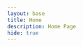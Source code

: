 ```yaml
---
layout: base
title: Home 
description: Home Page
hide: true
---
```

<html lang="en">
<head>
    <meta charset="UTF-8">
    <meta name="viewport" content="width=device-width, initial-scale=1.0">
    <title>My GitHub Page</title>
    <style>
        /* Add some basic styling */
        nav ul {
            list-style-type: none;
            margin: 0;
            padding: 0;
            overflow: hidden;
            background-color: #15935d;
            position: relative;
            z-index: 100;
        }

        nav li {
            float: left;
            position: relative;
        }

        nav li a {
            display: block;
            color: white;
            text-align: center;
            padding: 14px 16px;
            text-decoration: none;
            transition: all 0.3s ease;
            font-weight: bold;
        }

        nav li a:hover {
            background-color: #155f91;
            transform: scale(1.1);
        }

        /* Submenu CSS */
        nav ul ul {
            display: none;
            position: absolute;
            background-color: #155f91;
            top: 100%;
            left: 0;
            box-shadow: 0px 8px 16px rgba(0, 0, 0, 0.2);
            opacity: 0;
            transition: all 0.3s ease;
        }

        nav ul li:hover > ul {
            display: block;
            opacity: 1;
            transform: translateY(10px);
        }

        nav ul ul li {
            float: none;
            position: relative;
        }

        nav ul ul a {
            padding: 10px 16px;
        }

        /* Add transition effect to submenu items */
        nav ul ul li a:hover {
            background-color: #15935d;
            transform: translateX(10px);
        }

        /* Adding hover effects and shadow to GIF */
        img {
            transition: transform 0.3s ease;
            border-radius: 12px;
            box-shadow: 0px 4px 8px rgba(0, 0, 0, 0.1);
        }

        img:hover {
            transform: scale(1.05);
        }

        /* Spotify iframe effects */
        iframe {
            box-shadow: 0px 4px 8px rgba(0, 0, 0, 0.1);
            transition: transform 0.3s ease;
        }

        iframe:hover {
            transform: scale(1.03);
        }

        /* Adding a cool hover effect for menu links */
        nav li a:before {
            content: '';
            position: absolute;
            width: 100%;
            height: 4px;
            background-color: white;
            bottom: 0;
            left: 0;
            transform: scaleX(0);
            transform-origin: bottom right;
            transition: transform 0.3s ease-out;
        }

        nav li a:hover:before {
            transform: scaleX(1);
            transform-origin: bottom left;
        }

    </style>
</head>
<body>

<nav>
    <ul>
        <li><a href="#">Notebooks</a>        
            <ul>
                <li><a href="http://127.0.0.1:4100/gabi_2025/interests/">My interests</a></li>
                <li><a href="http://127.0.0.1:4100/gabi_2025/process/">Sprint 1 Summary</a></li>
                <li><a href="http://127.0.0.1:4100/gabi_2025/java_cell/">Java Cell</a></li>
            </ul>
        <li><a href="#">Games</a>
            <ul>
                <li><a href="http://127.0.0.1:4100/gabi_2025/counter/">Cookie Counter</a></li>
                <li><a href="http://127.0.0.1:4100/gabi_2025/calculator/">Binary Calculator</a></li>
                <li><a href="http://127.0.0.1:4100/gabi_2025/snake/">Snake Game</a></li>
            </ul>
        </li>
        <li><a href="https://nighthawkcoders.github.io/portfolio_2025/csp/big-idea/p3/fundamentals">Sprint 2 Homework</a>
            <ul>
                <li><a href="https://gabrielac07.github.io/gabi_2025/hacks-3.1-3.4/">3.1 and 3.4</a></li>
                <li><a href="https://gabrielac07.github.io/gabi_2025/hacks-3.3-3.5/">3.3 and 3.5</a></li>
                <li><a href="https://gabrielac07.github.io/gabi_2025/hacks-3.6-3.7/">3.6 and 3.7</a></li>
                <li><a href="https://gabrielac07.github.io/gabi_2025/hacks-3.8/">3.8</a></li>
                <li><a href="https://gabrielac07.github.io/gabi_2025/hacks-3.10/">3.10</a></li>
            </ul>
        </li>
    </ul>
</nav>

<br><br><br>
<img src="https://media0.giphy.com/media/XuL4Zlq33sCTC/giphy.gif?cid=6c09b952roqx9x1uhiur86tdfrwrq0q7egmey7t2b4mz51p1&ep=v1_gifs_search&rid=giphy.gif&ct=s" alt="mario">

<iframe style="border-radius:12px" src="https://open.spotify.com/embed/playlist/5XOGgDmdRe2CUHruz2l9TM?utm_source=generator&theme=0" width="100%" height="352" frameBorder="0" allowfullscreen="" allow="autoplay; clipboard-write; encrypted-media; fullscreen; picture-in-picture" loading="lazy"></iframe>

</body>
</html>
